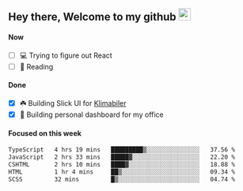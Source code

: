 ## Hey there, Welcome to my github <img src="https://media.giphy.com/media/hvRJCLFzcasrR4ia7z/giphy.gif" width="25px">

#### Now
- [ ] 💻 Trying to figure out React
- [ ] 📕 Reading

#### Done
- [x] ☘️ Building Slick UI for [Klimabiler](https://klimabiler.dk)
- [x] 🚀 Building personal dashboard for my office
 
 #### Focused on this week
<!--START_SECTION:waka-->

```txt
TypeScript   4 hrs 19 mins   █████████▒░░░░░░░░░░░░░░░   37.56 %
JavaScript   2 hrs 33 mins   █████▓░░░░░░░░░░░░░░░░░░░   22.20 %
CSHTML       2 hrs 10 mins   ████▓░░░░░░░░░░░░░░░░░░░░   18.88 %
HTML         1 hr 4 mins     ██▒░░░░░░░░░░░░░░░░░░░░░░   09.34 %
SCSS         32 mins         █▒░░░░░░░░░░░░░░░░░░░░░░░   04.74 %
```

<!--END_SECTION:waka-->

